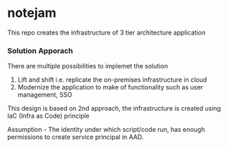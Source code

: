 # notejam
This repo creates the infrastructure of 3 tier architecture application

### Solution Apporach
There are multiple possibilities to implemet the solution
1. Lift and shift i.e. replicate the on-premises infrastructure in cloud
2. Modernize the application to make of functionality such as user management, SSO

This design is based on 2nd approach, the infrastructure is created using IaC (Infra as Code) principle 

Assumption - The identity under which script/code run, has enough permissions to create service principal in AAD.
